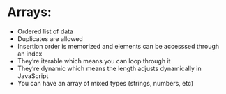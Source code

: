 # Arrays:
- Ordered list of data
- Duplicates are allowed
- Insertion order is memorized and elements can be accesssed through an index
- They’re iterable which means you can loop through it
- They’re dynamic which means the length adjusts dynamically in JavaScript
- You can have an array of mixed types (strings, numbers, etc)